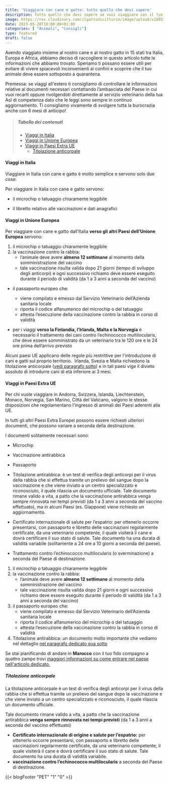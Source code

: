 ```yaml
---
title: 'Viaggiare con cane e gatto: tutto quello che devi sapere'
description: Tutto quello che devi sapere se vuoi viaggiare con il tuo cane o gatto sia in Italia che all'estero! Leggi il nostro articolo per pianificare al meglio la tua avventura!
image: https://res.cloudinary.com/ilgattodicitturin/image/upload/v1685396172/2_oacacj.png
date: 2023-05-28T10:00:00+01:00
categories: [ "Animali", "Consigli"]
type: featured
draft: false  
---
```


Avendo viaggiato insieme al nostro cane e al nostro gatto in 15 stati tra Italia, Europa e Africa, abbiamo deciso di raccogliere in questo articolo tutte le informazioni che abbiamo trovato. 
Speriamo ti possano essere utili per evitare di vivere spiacevoli inconvenienti ai confini e scoprire che il tuo animale deve essere sottoposto a quarantena.

Premessa: se viaggi all'estero ti consigliamo di controllare le informazioni relative ai documenti necessari contattando l’ambasciata del Paese in cui vuoi recarti oppure rivolgendoti direttamente al servizio veterinario della tua Asl di competenza dato che le leggi sono sempre in continuo aggiornamento.
Ti consigliamo vivamente di svolgere tutta la burocrazia anche con 6 mesi di anticipo!

> ##### Tabella dei contenuti
> - [Viaggi in Italia](#viaggi-in-italia) 
> - [Viaggi in Unione Europea](#viaggi-in-unione-europea)
> - [Viaggi in Paesi Extra UE](#viaggi-in-paesi-extra-ue)
>   - [Titolazione anticorpale](#titolazione-anticorpale)

#### Viaggi in Italia 
Viaggiare in Italia con cane e gatto è molto semplice e servono solo due cose:

Per viaggiare in Italia con cane e gatto servono:

* il microchip o tatuaggio chiaramente leggibile
  
* il libretto relativo alle vaccinazioni e dati anagrafici


#### Viaggi in Unione Europea
Per viaggiare con cane e gatto dall’Italia **verso gli altri Paesi dell’Unione Europea** servono:

1. il microchip o tatuaggio chiaramente leggibile
1. la vaccinazione contro la rabbia:
    - l’animale deve avere **almeno 12 settimane** al momento della somministrazione del
vaccino
    - tale vaccinazione risulta valida dopo 21 giorni (tempo di sviluppo degli anticorpi) e ogni successivo richiamo deve essere eseguito durante il periodo di validità (da 1 a 3 anni a seconda del vaccino)
  
* il passaporto europeo che: 
  - viene compilato e emesso dal Servizio Veterinario dell’Azienda sanitaria locale
  - riporta il codice alfanumerico del microchip o del tatuaggio 
  - attesta l’esecuzione della vaccinazione contro la rabbia in corso di validità

* per i viaggi **verso la Finlandia, l’Irlanda, Malta e la Norvegia** è necessario il trattamento dei cani contro l’echinococco multilocularis, che deve essere somministrato da un veterinario tra le 120 ore e le 24 ore prima dell’arrivo previsto

Alcuni paesi UE applicano delle regole più restrittive per l'introduzione di cani e gatti sul proprio territorio. 
Irlanda, Svezia e Malta richiedono la titolazione anticorpale ([vedi paragrafo sotto](#titolazione-anticorpale)) e in tali paesi vige il divieto assoluto di introdurre cani di età inferiore ai 3 mesi. 

#### Viaggi in Paesi Extra UE
Per chi vuole viaggiare in Andorra, Svizzera, Islanda, Liechtenstein, Monaco, Norvegia, San Marino, Città del Vaticano, valgono le stesse disposizioni che regolamentano l'ingresso di animali dei Paesi aderenti alla UE. 

In tutti gli altri Paesi Extra Europei possono essere richiesti ulteriori documenti, che possono variare a seconda della destinazione. 

I documenti solitamente necessari sono: 

* Microchip
  
* Vaccinazione antirabbica

* Passaporto

* Titolazione antirabbica: è un test di verifica degli anticorpi per il virus della rabbia che si effettua tramite un prelievo del sangue dopo la vaccinazione e che viene inviato a un centro specializzato e riconosciuto, il quale rilascia un documento ufficiale. Tale documento rimane valido a vita, a patto che la vaccinazione antirabbica venga sempre rinnovata nei tempi previsti (da 1 a 3 anni a seconda del vaccino effettuato), ma in alcuni Paesi (es. Giappone) viene richiesto un aggiornamento. 

* Certificato internazionale di salute per l’espatrio: per ottenerlo occorre presentarsi, con passaporto e libretto delle vaccinazioni regolarmente certificate, da una veterinario competente, il quale visiterà il cane e dovrà certificare il suo stato di salute. Tale documento ha una durata di validità variabile (solitamente a 24 ore a 10 giorni a seconda del paese).


* Trattamento contro l’echinococco multilocularis (o sverminazione) a seconda del Paese di destinazione.
1. il microchip o tatuaggio chiaramente leggibile
1. la vaccinazione contro la rabbia:
    - l’animale deve avere **almeno 12 settimane** al momento della somministrazione del
vaccino
    - tale vaccinazione risulta valida dopo 21 giorni e ogni successivo richiamo deve essere eseguito durante il periodo di validità (da 1 a 3 anni a seconda del vaccino)
3. il passaporto europeo che: 
   - viene compilato e emesso dal Servizio Veterinario dell’Azienda sanitaria locale
   - riporta il codice alfanumerico del microchip o del tatuaggio 
   - attesta l’esecuzione della vaccinazione contro la rabbia in corso di validità
4. Titolazione antirabbica: un documento molto importante che vediamo nel dettaglio [nel paragrafo dedicato qua sotto](#titolazione-anitcorpale)

Se stai pianificando di andare in **Marocco** con il tuo fido compagno a quattro zampe trovi [maggiori informazioni su come entrare nel paese nell'articolo dedicato.](/blog/informazioni-camper-marocco-con-animali)

##### Titolazione anticorpale
La titolazione anticorpale è un test di verifica degli anticorpi per il virus della rabbia che si effettua tramite un prelievo del sangue dopo la vaccinazione e che viene inviato a un centro specializzato e riconosciuto, il quale rilascia un documento ufficiale. 

Tale documento rimane valido a vita, a patto che la vaccinazione antirabbica **venga sempre rinnovata nei tempi previsti** (da 1 a 3 anni a seconda del vaccino effettuato)
- **Certificato internazionale di origine e salute per l’espatrio:** per ottenerlo occorre presentarsi, con passaporto e libretto delle vaccinazioni regolarmente certificate, da una veterinario competente, il quale visiterà il cane e dovrà certificare il suo stato di salute. Tale documento ha una durata di validità variabile.
- **vaccinazione contro l’echinococco multilocularis** a seconda del Paese di destinazione.

<!-- link youtube -->
<!-- se viaggi in marocco link -->
<!-- 
E una volta che si hanno tutti i documenti in regola? 
Ricordati di avere con te guinzaglio e museruola e tutto l'occorente per far sì che il viaggio con il tuo animale sia il più confortevole possibile per lui. 

Qui trovi ????? -->


{{< blogFooter "PET" "1" "0" >}}